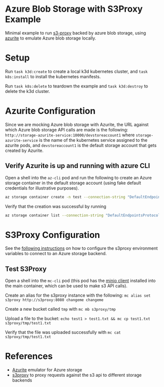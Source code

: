 # Azure Blob Storage with S3Proxy Example

Minimal example to run [s3-proxy](https://github.com/gaul/s3proxy) backed by azure blob storage, using [azurite](https://github.com/Azure/Azurite) to emulate Azure blob storage locally.

# Setup

Run `task k3d:create` to create a local k3d kubernetes cluster, and `task k8s:install` to install the kubernetes manifests.

Run `task k8s:delete` to teardown the example and `task k3d:destroy` to delete the k3d cluster.

# Azurite Configuration

Since we are mocking Azure blob storage with Azurite, the URL against which Azure blob storage API calls are made is the following: `http://storage-azurite-service:10000/devstoreaccount1` where `storage-azurite-service` is the name of the kubernetes service assigned to the azurite pods, and `devstoreaccount1` is the default storage account that gets created by Azurite.

## Verify Azurite is up and running with azure CLI

Open a shell into the `az-cli` pod and run the following to create an Azure storage container in the default storage account (using fake default credentials for illustrative purposes).

```bash
az storage container create -n test --connection-string "DefaultEndpointsProtocol=http;AccountName=devstoreaccount1;AccountKey=changeme;BlobEndpoint=http://storage-azurite-service:10000/devstoreaccount1;QueueEndpoint=http://storage-azurite-service:10001/devstoreaccount1;"

```

Verify that the creation was successful by running

```bash
az storage container list --connection-string "DefaultEndpointsProtocol=http;AccountName=devstoreaccount1;AccountKey=changeme;BlobEndpoint=http://storage-azurite-service:10000/devstoreaccount1;QueueEndpoint=http://storage-azurite-service:10001/devstoreaccount1;"
```

# S3Proxy Configuration

See the [following instructions](https://github.com/gaul/s3proxy/issues/262#issuecomment-502251006) on how to configure the s3proxy environment variables to connect to an Azure storage backend.

## Test S3Proxy

Open a shell into the `mc-cli` pod (this pod has the [minio client](https://github.com/minio/mc) installed into the main container, which can be used to make s3 API calls).

Create an alias for the s3proxy instance with the following: `mc alias set s3proxy http://s3proxy:8080 changeme changeme` 

Create a new bucket called `tmp` with `mc mb s3proxy/tmp`

Upload a file to the bucket: `echo test1 > test1.txt && mc cp test1.txt s3proxy/tmp/test1.txt`

Verify that the file was uploaded successfully with `mc cat s3proxy/tmp/test1.txt`

# References

- [Azurite](https://github.com/Azure/Azurite) emulator for Azure storage
- [s3proxy](https://github.com/gaul/s3proxy) to proxy requests against the s3 api to different storage backends